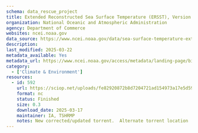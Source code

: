 ```yaml
---
schema: data_rescue_project 
title: Extended Reconstructed Sea Surface Temperature (ERSST), Version 5
organization: National Oceanic and Atmospheric Administration
agency: Department of Commerce
websites: ncei.noaa.gov
data_source: https://www.ncei.noaa.gov/data/sea-surface-temperature-extended-reconstructed/
description: 
last_modified: 2025-03-22
metadata_available: Yes
metadata_url: https://www.ncei.noaa.gov/access/metadata/landing-page/bin/iso?id=gov.noaa.ncdc:C00927
category:
  - ['Climate & Environment'] 
resources:
  - id: 592
    url: https://sciop.net/uploads/fe82920872b8d7204721ad154973a17e5d59238d
    format: nc
    status: Finished
    size: 0.3
    download_date: 2025-03-17
    maintainer: IA, TSHRMP
    notes: New corrected/updated torrent.  Alternate torrent location  https//academictorrents.com/details/fe82920872b8d7204721ad154973a17e5d59238d
---
```

